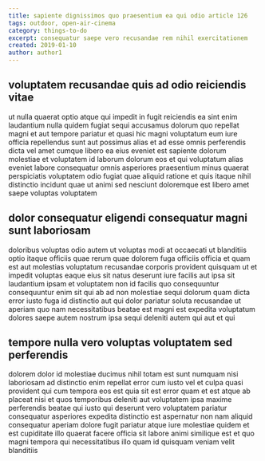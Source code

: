 ```yaml
---
title: sapiente dignissimos quo praesentium ea qui odio article 126
tags: outdoor, open-air-cinema
category: things-to-do
excerpt: consequatur saepe vero recusandae rem nihil exercitationem
created: 2019-01-10
author: author1
---
```


## voluptatem recusandae quis ad odio reiciendis vitae

ut nulla quaerat optio atque qui impedit in fugit reiciendis ea sint enim laudantium nulla quidem fugiat sequi accusamus dolorum quo repellat magni et aut tempore pariatur et quasi hic magni voluptatum eum iure officia repellendus sunt aut possimus alias et ad esse omnis perferendis dicta vel amet cumque libero ea eius eveniet est sapiente dolorum molestiae et voluptatem id laborum dolorum eos et qui voluptatum alias eveniet labore consequatur omnis asperiores praesentium minus quaerat perspiciatis voluptatem odio fugiat quae aliquid ratione et quis itaque nihil distinctio incidunt quae ut animi sed nesciunt doloremque est libero amet saepe voluptas voluptatem

## dolor consequatur eligendi consequatur magni sunt laboriosam

doloribus voluptas odio autem ut voluptas modi at occaecati ut blanditiis optio itaque officiis quae rerum quae dolorem fuga officiis officia et quam est aut molestias voluptatum recusandae corporis provident quisquam ut et impedit voluptas eaque eius sit natus deserunt iure facilis aut ipsa sit laudantium ipsam et voluptatem non id facilis quo consequuntur consequuntur enim sit qui ab ad non molestiae sequi dolorum quam dicta error iusto fuga id distinctio aut qui dolor pariatur soluta recusandae ut aperiam quo nam necessitatibus beatae est magni est expedita voluptatum dolores saepe autem nostrum ipsa sequi deleniti autem qui aut et qui

## tempore nulla vero voluptas voluptatem sed perferendis

dolorem dolor id molestiae ducimus nihil totam est sunt numquam nisi laboriosam ad distinctio enim repellat error cum iusto vel et culpa quasi provident qui cum tempora eos est quia sit est error quam et est atque ab placeat nisi et quos temporibus deleniti aut voluptatem ipsa maxime perferendis beatae qui iusto qui deserunt vero voluptatem pariatur consequatur asperiores expedita distinctio est aspernatur non nam aliquid consequatur aperiam dolore fugit pariatur atque iure molestiae quidem et est cupiditate illo quaerat facere officia sit labore animi similique est et quo magni tempora qui necessitatibus illo quam id quisquam veniam velit blanditiis
